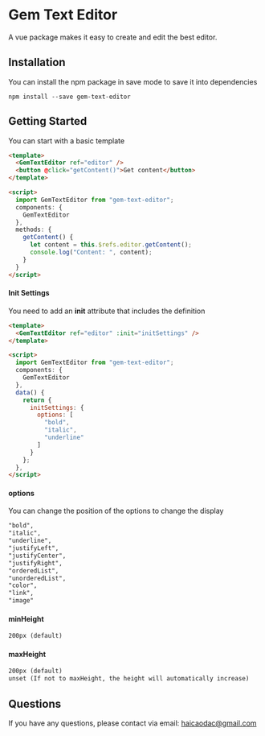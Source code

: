 # Gem Text Editor

A vue package makes it easy to create and edit the best editor.


## Installation

You can install the npm package in save mode to save it into dependencies

```shell
npm install --save gem-text-editor
```

## Getting Started

You can start with a basic template
```html
<template>
  <GemTextEditor ref="editor" />
  <button @click="getContent()">Get content</button>
</template>

<script>
  import GemTextEditor from "gem-text-editor";
  components: {
    GemTextEditor
  },
  methods: {
    getContent() {
      let content = this.$refs.editor.getContent();
      console.log("Content: ", content);
    }
  }
</script>
```

#### Init Settings

You need to add an **init** attribute that includes the definition
```html
<template>
  <GemTextEditor ref="editor" :init="initSettings" />
</template>

<script>
  import GemTextEditor from "gem-text-editor";
  components: {
    GemTextEditor
  },
  data() {
    return {
      initSettings: {
        options: [
          "bold",
          "italic",
          "underline"
        ]
      }
    };
  },
</script>
```

#### options
You can change the position of the options to change the display
```html
"bold",
"italic",
"underline",
"justifyLeft",
"justifyCenter",
"justifyRight",
"orderedList",
"unorderedList",
"color",
"link",
"image"
```
#### minHeight
```html
200px (default)
```
#### maxHeight
```html
200px (default)
unset (If not to maxHeight, the height will automatically increase)
```


## Questions
If you have any questions, please contact via email: haicaodac@gmail.com
